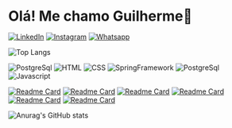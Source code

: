 
### <span style="font-size: 28px;">Olá! Me chamo Guilherme👋</span>

[![LinkedIn](https://img.shields.io/badge/LinkedIn-0077B5?style=for-the-badge&logo=linkedin&logoColor=white)](www.linkedin.com/in/guilhermemotasilva)
[![Instagram](https://img.shields.io/badge/Instagram-E4405F?style=for-the-badge&logo=instagram&logoColor=white)](https://www.instagram.com/gui_motas/)
[![Whatsapp](https://img.shields.io/badge/WhatsApp-25D366?style=for-the-badge&logo=whatsapp&logoColor=white)](https://wa.me/qr/6NEYLHVJD4KMM1)

![Top Langs](https://github-readme-stats.vercel.app/api/top-langs/?username=gui-motas&layout=compact)

![PostgreSql](https://img.shields.io/badge/Java-ED8B00?style=for-the-badge&logo=openjdk&logoColor=white)
![HTML](https://img.shields.io/badge/HTML5-E34F26?style=for-the-badge&logo=html5&logoColor=white)
![CSS](https://img.shields.io/badge/CSS3-1572B6?style=for-the-badge&logo=css3&logoColor=white)
![SpringFramework](https://img.shields.io/badge/Spring-6DB33F?style=for-the-badge&logo=spring&logoColor=white)
![PostgreSql](https://img.shields.io/badge/PostgreSQL-316192?style=for-the-badge&logo=postgresql&logoColor=white)
![Javascript](https://img.shields.io/badge/JavaScript-F7DF1E?style=for-the-badge&logo=javascript&logoColor=black)



[![Readme Card](https://github-readme-stats.vercel.app/api/pin/?username=gui-motas&repo=Website-Jer)](https://github.com/gui-motas/Website-Jer)
[![Readme Card](https://github-readme-stats.vercel.app/api/pin/?username=gui-motas&repo=projeto-calculadora)](https://github.com/Guimasz/projeto-calculadora)
[![Readme Card](https://github-readme-stats.vercel.app/api/pin/?username=gui-motas&repo=Agenda_aulas)](https://github.com/gui-motas/Agenda_aulas)
[![Readme Card](https://github-readme-stats.vercel.app/api/pin/?username=gui-motas&repo=SistemaReservasUniversidade)](https://github.com/gui-motas/SistemaReservasUniversidade)
[![Readme Card](https://github-readme-stats.vercel.app/api/pin/?username=gui-motas&repo=NotasAlunos)](https://github.com/gui-motas/NotasAlunos)
[![Readme Card](https://github-readme-stats.vercel.app/api/pin/?username=gui-motas&repo=NotasAlunos)](https://github.com/gui-motas/NotasAlunos)


![Anurag's GitHub stats](https://github-readme-stats.vercel.app/api?username=gui-motas&show_icons=true&hide=prs&theme=radical)
